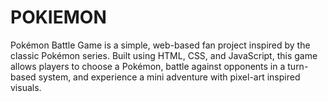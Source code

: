 # POKIEMON
Pokémon Battle Game is a simple, web-based fan project inspired by the classic Pokémon series. Built using HTML, CSS, and JavaScript, this game allows players to choose a Pokémon, battle against opponents in a turn-based system, and experience a mini adventure with pixel-art inspired visuals. 

